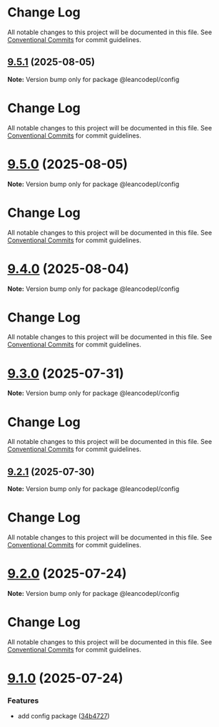 # Change Log

All notable changes to this project will be documented in this file. See
[Conventional Commits](https://conventionalcommits.org) for commit guidelines.

## [9.5.1](https://github.com/leancodepl/js_corelibrary/compare/v9.5.0...v9.5.1) (2025-08-05)

**Note:** Version bump only for package @leancodepl/config

# Change Log

All notable changes to this project will be documented in this file. See
[Conventional Commits](https://conventionalcommits.org) for commit guidelines.

# [9.5.0](https://github.com/leancodepl/js_corelibrary/compare/v9.4.0...v9.5.0) (2025-08-05)

**Note:** Version bump only for package @leancodepl/config

# Change Log

All notable changes to this project will be documented in this file. See
[Conventional Commits](https://conventionalcommits.org) for commit guidelines.

# [9.4.0](https://github.com/leancodepl/js_corelibrary/compare/v9.3.0...v9.4.0) (2025-08-04)

**Note:** Version bump only for package @leancodepl/config

# Change Log

All notable changes to this project will be documented in this file. See
[Conventional Commits](https://conventionalcommits.org) for commit guidelines.

# [9.3.0](https://github.com/leancodepl/js_corelibrary/compare/v9.2.1...v9.3.0) (2025-07-31)

**Note:** Version bump only for package @leancodepl/config

# Change Log

All notable changes to this project will be documented in this file. See
[Conventional Commits](https://conventionalcommits.org) for commit guidelines.

## [9.2.1](https://github.com/leancodepl/js_corelibrary/compare/v9.2.0...v9.2.1) (2025-07-30)

**Note:** Version bump only for package @leancodepl/config

# Change Log

All notable changes to this project will be documented in this file. See
[Conventional Commits](https://conventionalcommits.org) for commit guidelines.

# [9.2.0](https://github.com/leancodepl/js_corelibrary/compare/v9.1.0...v9.2.0) (2025-07-24)

**Note:** Version bump only for package @leancodepl/config

# Change Log

All notable changes to this project will be documented in this file. See
[Conventional Commits](https://conventionalcommits.org) for commit guidelines.

# [9.1.0](https://github.com/leancodepl/js_corelibrary/compare/v9.0.0...v9.1.0) (2025-07-24)

### Features

- add config package
  ([34b4727](https://github.com/leancodepl/js_corelibrary/commit/34b4727bdab877239708c6b6a49a3c405b563b83))
